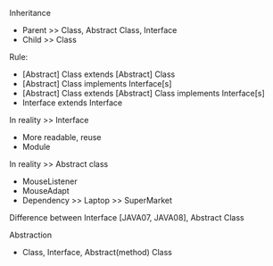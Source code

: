 Inheritance
+ Parent >> Class, Abstract Class, Interface
+ Child >> Class

Rule:
+ [Abstract] Class  extends     [Abstract] Class
+ [Abstract] Class  implements  Interface[s]
+ [Abstract] Class  extends     [Abstract] Class   implements Interface[s]
+ Interface         extends     Interface

In reality >> Interface
+ More readable, reuse
+ Module

In reality >> Abstract class 
+ MouseListener
+ MouseAdapt
+ Dependency >> Laptop >> SuperMarket

Difference between Interface [JAVA07, JAVA08], Abstract Class


Abstraction
+ Class, Interface, Abstract(method) Class
